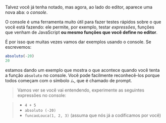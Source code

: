 Talvez você já tenha notado, mas agora, ao lado do editor, aparece uma nova aba: o _console_.

O console é uma ferramenta muito útil para fazer testes rápidos sobre o que você está fazendo: ele permite, por exemplo, testar _expressões_, funções que venham de JavaScript **ou mesmo funções que você define no editor**.

É por isso que muitas vezes vamos dar exemplos usando o console. Se escrevemos:

``` javascript
absoluto(-20)
20
```

estamos dando um exemplo que mostra o que acontece quando você tenta a função `absoluto` no console. Você pode facilmente reconhecê-los porque todos começam com o símbolo `ム`, que é chamado de prompt.

> Vamos ver se você vai entendendo, experimente as seguintes expressões no console:

> * `4 + 5`
> * `absoluto (-20)` 
> * `funcaoLouca(1, 2, 3)` (assuma que nós já a codificamos por você)
